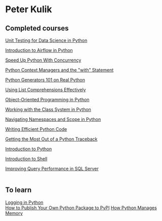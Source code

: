 # Peter Kulik
## Completed courses


[Unit Testing for Data Science in Python](https://www.datacamp.com/statement-of-accomplishment/course/f28b2aa6e66c09e8feb0a703e00f3bf30f3a6ed0)

[Introduction to Airflow in Python](https://www.datacamp.com/statement-of-accomplishment/course/e2f82dd628492ddf18858064f9a262380b91ca57)

[Speed Up Python With Concurrency](https://realpython.com/certificates/58749f73-5837-4bda-b6cf-7068e2f57192/)

[Python Context Managers and the "with" Statement](https://realpython.com/certificates/4b1e7b6f-0ae0-4d10-978b-500a2870a9cf/)

[Python Generators 101 on Real Python](https://realpython.com/certificates/43235829-d567-4c7f-8321-54aa3c390a03/)

[Using List Comprehensions Effectively](https://realpython.com/certificates/de32fb98-3bd2-4b8e-a35c-5140cd233e53/)

[Object-Oriented Programming in Python](https://www.datacamp.com/statement-of-accomplishment/course/586cc8d253296a8c9fc8be5538ed4ef7a2c8078e)

[Working with the Class System in Python](https://www.datacamp.com/statement-of-accomplishment/course/73339b9bddeecb27ae7c642d135ef5eb1ecb61b4)

[Navigating Namespaces and Scope in Python](https://realpython.com/certificates/eb1308cb-b562-4262-90cb-6edaf0249687/)

[Writing Efficient Python Code](https://www.datacamp.com/statement-of-accomplishment/course/bd3eecaed5e5117e0be28b513ddbce40b4da02d0)

[Getting the Most Out of a Python Traceback](https://realpython.com/certificates/097d932a-0e13-4396-804b-0e66136436c1/)

[Introduction to Python](https://www.datacamp.com/statement-of-accomplishment/course/e13f50e513082963f661abbb30ab6bff1fc20c9e)

[Introduction to Shell](https://www.datacamp.com/statement-of-accomplishment/course/fda6ee9bf5935efb364e5fc046e4096f23e9f8d6)

[Improving Query Performance in SQL Server](https://www.datacamp.com/statement-of-accomplishment/course/aeef2dfff6878b695185849781aa936ff947b346)<br/><br/>


## To learn
[Logging in Python](https://realpython.com/courses/logging-python/)<br/>
[How to Publish Your Own Python Package to PyPI](https://realpython.com/lessons/pypi-overview-sample-project-setup/)
[How Python Manages Memory](https://realpython.com/courses/how-python-manages-memory/)
